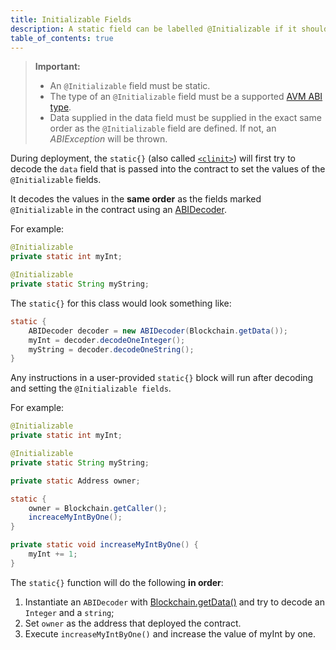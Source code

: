 ```yaml
---
title: Initializable Fields
description: A static field can be labelled @Initializable if it should be initialized through a deployment argument.
table_of_contents: true
---
```


> **Important:**
> - An `@Initializable` field must be static.
> - The type of an `@Initializable` field must be a supported [AVM ABI type](/developers/fundamentals/avm-concepts/abi-types/).
> - Data supplied in the data field must be supplied in the exact same order as the  `@Initializable` field are defined. If not, an _ABIException_ will be thrown.

During deployment, the `static{}` (also called [`<clinit>`](https://docs.oracle.com/javase/specs/jvms/se7/html/jvms-2.html#jvms-2.9)) will first try to decode the `data` field that is passed into the contract to set the values of the `@Initializable` fields.

It decodes the values in the **same order** as the fields marked `@Initializable` in the contract using an [ABIDecoder](/developers/fundamentals/packages/abi/#abidecoder-https-avm-api-aion-network-org-aion-avm-userlib-abi-abidecoder).

For example:

```java
@Initializable
private static int myInt;

@Initializable
private static String myString;
```

The `static{}` for this class would look something like:

```java
static {
    ABIDecoder decoder = new ABIDecoder(Blockchain.getData());
    myInt = decoder.decodeOneInteger();
    myString = decoder.decodeOneString();
}
```

Any instructions in a user-provided `static{}` block will run after decoding and setting the `@Initializable fields`.

For example:

```java
@Initializable
private static int myInt;

@Initializable
private static String myString;

private static Address owner;

static {
    owner = Blockchain.getCaller();
    increaceMyIntByOne();
}

private static void increaseMyIntByOne() {
    myInt += 1;
}
```

The `static{}` function will do the following **in order**:

1. Instantiate an `ABIDecoder` with [Blockchain.getData()](https://avm-api.aion.network/avm/blockchain#getData%28%29) and try to decode an `Integer` and a `string`;
2. Set `owner` as the address that deployed the contract.
3. Execute `increaseMyIntByOne()` and increase the value of myInt by one.
